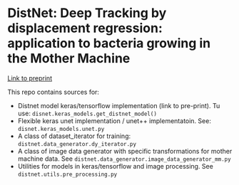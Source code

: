 # DistNet: Deep Tracking by displacement regression: application to bacteria growing in the __Mother Machine__

[Link to preprint](https://arxiv.org/abs/2003.07790)

This repo contains sources for:
- Distnet model keras/tensorflow implementation (link to pre-print). Tu use: `disnet.keras_models.get_distnet_model()`
- Flexible keras unet implementation / unet++ implementatoin. See: `disnet.keras_models.unet.py`
- A class of dataset_iterator for training: `distnet.data_generator.dy_iterator.py`
- A class of image data generator with specific transformations for mother machine data. See `distnet.data_generator.image_data_generator_mm.py`
- Utilities for models in keras/tensorflow and image processing. See `distnet.utils.pre_processing.py`
